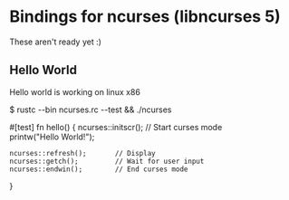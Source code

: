 Bindings for ncurses (libncurses 5)
=============
These aren't ready yet :)

Hello World
-----------

Hello world is working on linux x86

$ rustc --bin ncurses.rc --test && ./ncurses

#[test]
fn hello() {
    ncurses::initscr();       // Start curses mode  
    printw("Hello World!");

    ncurses::refresh();       // Display 
    ncurses::getch();         // Wait for user input 
    ncurses::endwin();        // End curses mode 
}
